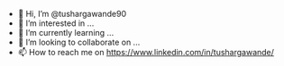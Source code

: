 - 👋 Hi, I’m @tushargawande90
- 👀 I’m interested in ...
- 🌱 I’m currently learning ...
- 💞️ I’m looking to collaborate on ...
- 📫 How to reach me on https://www.linkedin.com/in/tushargawande/

<!---
tushargawande90/tushargawande90 is a ✨ special ✨ repository because its `README.md` (this file) appears on your GitHub profile.
You can click the Preview link to take a look at your changes.
--->

